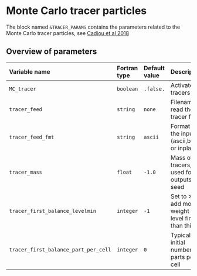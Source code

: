

# Monte Carlo tracer particles

The block named `&TRACER_PARAMS` contains the parameters related to the Monte Carlo tracer particles, see
[Cadiou et al 2018](https://arxiv.org/abs/1810.11401)


## Overview of parameters

| Variable name         | Fortran type | Default value | Description               |
|:----------------------|:------------ |:------------- |:------------------------- |
| `MC_tracer`           | `boolean`    | `.false.`     | Activate MC tracers
| `tracer_feed`         | `string`     | `none`        | Filename to read the tracer from
| `tracer_feed_fmt`     | `string`     | `ascii`       | Format of the input (ascii,binary or inplace)
| `tracer_mass`         | `float`      | `-1.0`        | Mass of the tracers, used for outputs and seed
| `tracer_first_balance_levelmin`  | `integer`    | `-1`           | Set to >0 to add more weight on level finer than this
| `tracer_first_balance_part_per_cell`    | `integer`    | `0`           | Typical initial number of parts per cell
